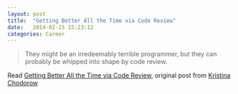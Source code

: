 ```yaml
---
layout: post
title:  "Getting Better All the Time via Code Review"
date:   2014-02-15 15:23:12
categories: Career
---
```


> They might be an irredeemably terrible programmer, but they can probably be whipped into shape by code review.

Read <a href="http://www.kchodorow.com/blog/2013/11/21/getting-better-all-the-time-via-code-review/" target="_blank">Getting Better All the Time via Code Review</a>, original post from <a href="http://www.kchodorow.com/blog/" target="_blank">Kristina Chodorow</a>